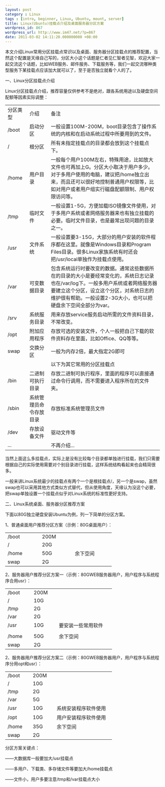 ```yaml
---
layout: post
category : Linux
tags : [intro, beginner, Linux, Ubuntu, mount, server]
title: Linux(Ubuntu)挂载点介绍及桌面服务器分区方案
wordpress_id: 867
wordpress_url: http://www.im47.net/?p=867
date: 2011-03-02 14:11:20.000000000 +08:00
---
```

本文介绍Linux常用分区挂载点常识以及桌面、服务器分区挂载点的推荐配置，当然这个配置是天缘自己写的，分区大小这个话题是仁者见仁智者见智，欢迎大家一起交流这个话题，比如WEB服务、邮件服务、下载服务等，我们一起交流哪种类型服务下某挂载点应该加大就可以了，至于是否独立就看个人的了。

一、Linux分区挂载点介绍

Linux分区挂载点介绍，推荐容量仅供参考不是绝对，跟各系统用途以及硬盘空间配额等因素实际调整：
<div>
<table border="0" cellspacing="0" cellpadding="0" width="90%">
<tbody>
<tr>
<td width="58">分区类型</td>
<td width="69">介绍</td>
<td width="451">备注</td>
</tr>
<tr>
<td width="58">/boot</td>
<td width="69">启动分区</td>
<td width="451">一般设置100M-200M，boot目录包含了操作系统的内核和在启动系统过程中所要用到的文件。</td>
</tr>
<tr>
<td width="58">/</td>
<td width="69">根分区</td>
<td width="451">所有未指定挂载点的目录都会放到这个挂载点下。</td>
</tr>
<tr>
<td width="58">/home</td>
<td width="69">用户目录</td>
<td width="451">一般每个用户100M左右，特殊用途，比如放大文件也可再加上G。分区大小取决于用户多少。对于多用户使用的电脑，建议把/home独立出来，而且还可以很好地控制普通用户权限等，比如对用户或者用户组实行磁盘配额限制、用户权限访问等。</td>
</tr>
<tr>
<td width="58">/tmp</td>
<td width="69">临时文件</td>
<td width="451">一般设置1-5G，方便加载ISO镜像文件使用，对于多用户系统或者网络服务器来也有独立挂载的必要。临时文件目录，也是最常出现问题的目录之一。</td>
</tr>
<tr>
<td width="58">/usr</td>
<td width="69">文件系统</td>
<td width="451">一般设置要3-15G，大部分的用户安装的软件程序都在这里。就像是Windows目录和Program Files目录。很多Linux家族系统有时还会把/usr/local单独作为挂载点使用。</td>
</tr>
<tr>
<td width="58">/var</td>
<td width="69">可变数据目录</td>
<td width="451">包含系统运行时要改变的数据。通常这些数据所在的目录的大小是要经常变化的，系统日志记录也在/var/log下。一般多用户系统或者网络服务器要建立这个分区，设立这个分区，对系统日志的维护很有帮助。一般设置2-3G大小，也可以把硬盘余下空间全部分为var。</td>
</tr>
<tr>
<td width="58">/srv</td>
<td width="69">系统服务目录</td>
<td width="451">用来存放service服务启动所需的文件资料目录，不常改变。</td>
</tr>
<tr>
<td width="58">/opt</td>
<td width="69">附加应用程序</td>
<td width="451">存放可选的安装文件，个人一般把自己下载的软件资料存在里面，比如Office、QQ等等。</td>
</tr>
<tr>
<td width="58">swap</td>
<td width="69">交换分区</td>
<td width="451">一般为内存2倍，最大指定2G即可</td>
</tr>
<tr>
<td width="58"></td>
<td width="69"></td>
<td width="451">以下为其它常用的分区挂载点</td>
</tr>
<tr>
<td width="58">/bin</td>
<td width="69">二进制可执行目录</td>
<td width="451">存放二进制可执行程序，里面的程序可以直接通过命令行调用，而不需要进入程序所在的文件夹。</td>
</tr>
<tr>
<td width="58">/sbin</td>
<td width="69">系统管理员命令存放目录</td>
<td width="451">存放标准系统管理员文件</td>
</tr>
<tr>
<td width="58">/dev</td>
<td width="69">存放设备文件</td>
<td width="451">驱动文件等</td>
</tr>
<tr>
<td width="58">...</td>
<td width="69"></td>
<td width="451">不再介绍...</td>
</tr>
</tbody>
</table>
</div>
当然上面这么多挂载点，实际上是没有比较每个目录都单独进行挂载，我们只需要根据自己的实际使用需要对个别目录进行挂载，这样系统结构看起来也会精简很多。

一般来讲Linux系统最少的挂载点有两个一个是根挂载点/，另一个是swap，虽然swap也可以采用其他方式类似方式替代，但从使用角度，天缘认为没这个必要，把swap单独设置一个挂载点似乎对Linux系统的标准性更好支持。

二、Linux系统桌面、服务器分区推荐方案

下面以80G独立硬盘安装Ubuntu为例，列一下简单的分区方案。

1、普通桌面用户推荐分区方案（示例：80G桌面用户）：
<div>
<table border="0" cellspacing="0" cellpadding="0" width="300">
<tbody>
<tr>
<td width="96">/boot</td>
<td width="91">200M</td>
<td width="112"></td>
</tr>
<tr>
<td width="96">/</td>
<td width="91">20G</td>
<td width="112"></td>
</tr>
<tr>
<td width="96">/home</td>
<td width="91">50G</td>
<td width="112">余下空间</td>
</tr>
<tr>
<td width="96">swap</td>
<td width="91">2G</td>
<td width="112"></td>
</tr>
</tbody>
</table>
</div>
2、服务器用户推荐分区方案一（示例：80GWEB服务器用户，用户程序与系统程序合用usr）：
<div>
<table border="0" cellspacing="0" cellpadding="0" width="300">
<tbody>
<tr>
<td width="69">/boot</td>
<td width="66">200M</td>
<td width="165"></td>
</tr>
<tr>
<td width="69">/</td>
<td width="66">10G</td>
<td width="165"></td>
</tr>
<tr>
<td width="69">/tmp</td>
<td width="66">2G</td>
<td width="165"></td>
</tr>
<tr>
<td width="69">/var</td>
<td width="66">2G</td>
<td width="165"></td>
</tr>
<tr>
<td width="69">/usr</td>
<td width="66">10G</td>
<td width="165">要安装一些常用软件</td>
</tr>
<tr>
<td width="69"></td>
<td width="66"></td>
<td width="165"></td>
</tr>
<tr>
<td width="69">/home</td>
<td width="66">50G</td>
<td width="165">余下空间</td>
</tr>
<tr>
<td width="69">swap</td>
<td width="66">2G</td>
<td width="165"></td>
</tr>
</tbody>
</table>
</div>
2、服务器用户推荐分区方案二（示例：80GWEB服务器用户，用户程序与系统程序分用opt和usr）：
<div>
<table border="0" cellspacing="0" cellpadding="0" width="300">
<tbody>
<tr>
<td width="66">/boot</td>
<td width="62">200M</td>
<td width="172"></td>
</tr>
<tr>
<td width="66">/</td>
<td width="62">10G</td>
<td width="172"></td>
</tr>
<tr>
<td width="66">/tmp</td>
<td width="62">2G</td>
<td width="172"></td>
</tr>
<tr>
<td width="66">/var</td>
<td width="62">5G</td>
<td width="172"></td>
</tr>
<tr>
<td width="66">/usr</td>
<td width="62">10G</td>
<td width="172">系统安装程序软件使用</td>
</tr>
<tr>
<td width="66">/opt</td>
<td width="62">10G</td>
<td width="172">用户安装程序软件使用</td>
</tr>
<tr>
<td width="66">/home</td>
<td width="62">35G</td>
<td width="172">余下空间</td>
</tr>
<tr>
<td width="66">swap</td>
<td width="62">2G</td>
<td width="172"></td>
</tr>
</tbody>
</table>
</div>
分区方案关键点：

——大数据库一般要加大/usr挂载点

——多用户、下载类、多存储文件等要加大/home挂载点

——文件小，用户多要注意/tmp和/var挂载点大小

